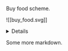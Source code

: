 Buy food scheme. 

![[buy_food.svg]]
<details>

```
@startuml buy_food
Food -> Cat: Eat!
@enduml
```

</details>

Some more markdown.